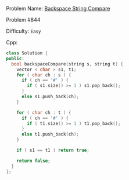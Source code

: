 Problem Name: [Backspace String Compare](https://leetcode.com/problems/backspace-string-compare/description/)

Problem #844

Difficulty: `Easy`

Cpp:

```cpp
class Solution {
public:
  bool backspaceCompare(string s, string t) {
    vector < char > s1, t1;
    for ( char ch : s ) {
      if ( ch == '#' ) {
        if ( s1.size() >= 1 ) s1.pop_back();
      }
      else s1.push_back(ch);
    }

    for ( char ch : t ) {
      if ( ch == '#' ) {
        if ( t1.size() >= 1 ) t1.pop_back();
      }
      else t1.push_back(ch);
    }

    if ( s1 == t1 ) return true;

    return false;
  }
};
```
